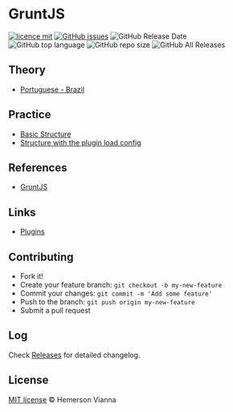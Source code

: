 # GruntJS

[![licence mit](https://img.shields.io/badge/license-MIT-blue.svg?style=flat-square)](http://hemersonvianna.mit-license.org/)
[![GitHub issues](https://img.shields.io/github/issues/org-victorinox/knowledge-gruntjs.svg)](https://github.com/org-victorinox/knowledge-gruntjs/issues)
![GitHub Release Date](https://img.shields.io/github/release-date/org-victorinox/knowledge-gruntjs.svg)
![GitHub top language](https://img.shields.io/github/languages/top/org-victorinox/knowledge-gruntjs.svg)
![GitHub repo size](https://img.shields.io/github/repo-size/org-victorinox/knowledge-gruntjs.svg)
![GitHub All Releases](https://img.shields.io/github/downloads/org-victorinox/knowledge-gruntjs/total.svg)

## Theory

- [Portuguese - Brazil](theory/pt_BR/)

## Practice

- [Basic Structure](practice/basic-structure/)
- [Structure with the plugin load config](practice/structure-load-config/)

## References

- [GruntJS](http://gruntjs.com/)

## Links

- [Plugins](http://gruntjs.com/plugins)

## Contributing

- Fork it!
- Create your feature branch: `git checkout -b my-new-feature`
- Commit your changes: `git commit -m 'Add some feature'`
- Push to the branch: `git push origin my-new-feature`
- Submit a pull request

## Log

Check [Releases](https://github.com/org-victorinox/knowledge-gruntjs/releases) for detailed changelog.

## License

[MIT license](http://hemersonvianna.mit-license.org/) © Hemerson Vianna
